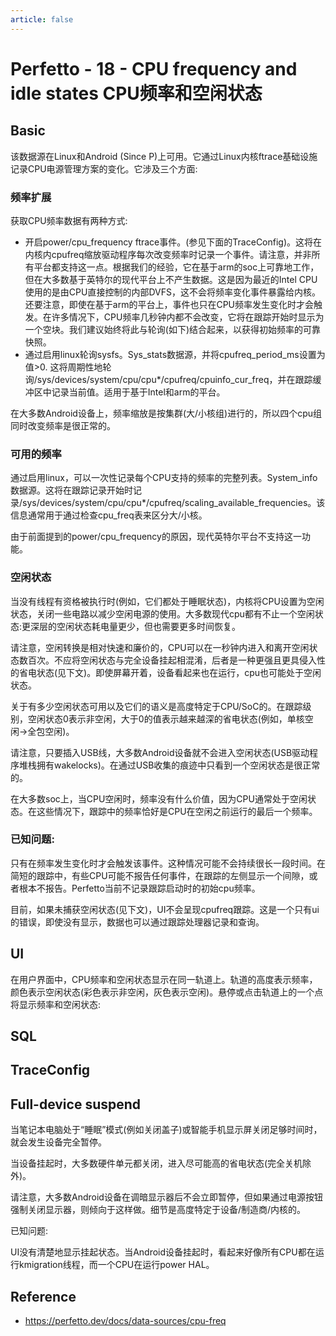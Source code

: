 ```yaml
---
article: false
---
```


# Perfetto - 18 - CPU frequency and idle states CPU频率和空闲状态

## Basic

该数据源在Linux和Android (Since P)上可用。它通过Linux内核ftrace基础设施记录CPU电源管理方案的变化。它涉及三个方面:

### 频率扩展

获取CPU频率数据有两种方式:
- 开启power/cpu_frequency ftrace事件。(参见下面的TraceConfig)。这将在内核内cpufreq缩放驱动程序每次改变频率时记录一个事件。请注意，并非所有平台都支持这一点。根据我们的经验，它在基于arm的soc上可靠地工作，但在大多数基于英特尔的现代平台上不产生数据。这是因为最近的Intel CPU使用的是由CPU直接控制的内部DVFS，这不会将频率变化事件暴露给内核。还要注意，即使在基于arm的平台上，事件也只在CPU频率发生变化时才会触发。在许多情况下，CPU频率几秒钟内都不会改变，它将在跟踪开始时显示为一个空块。我们建议始终将此与轮询(如下)结合起来，以获得初始频率的可靠快照。
- 通过启用linux轮询sysfs。Sys_stats数据源，并将cpufreq_period_ms设置为值&gt;0. 这将周期性地轮询/sys/devices/system/cpu/cpu*/cpufreq/cpuinfo_cur_freq，并在跟踪缓冲区中记录当前值。适用于基于Intel和arm的平台。

在大多数Android设备上，频率缩放是按集群(大/小核组)进行的，所以四个cpu组同时改变频率是很正常的。

### 可用的频率

通过启用linux，可以一次性记录每个CPU支持的频率的完整列表。System_info数据源。这将在跟踪记录开始时记录/sys/devices/system/cpu/cpu*/cpufreq/scaling_available_frequencies。该信息通常用于通过检查cpu_freq表来区分大/小核。

由于前面提到的power/cpu_frequency的原因，现代英特尔平台不支持这一功能。

### 空闲状态

当没有线程有资格被执行时(例如，它们都处于睡眠状态)，内核将CPU设置为空闲状态，关闭一些电路以减少空闲电源的使用。大多数现代cpu都有不止一个空闲状态:更深层的空闲状态耗电量更少，但也需要更多时间恢复。

请注意，空闲转换是相对快速和廉价的，CPU可以在一秒钟内进入和离开空闲状态数百次。不应将空闲状态与完全设备挂起相混淆，后者是一种更强且更具侵入性的省电状态(见下文)。即使屏幕开着，设备看起来也在运行，cpu也可能处于空闲状态。

关于有多少空闲状态可用以及它们的语义是高度特定于CPU/SoC的。在跟踪级别，空闲状态0表示非空闲，大于0的值表示越来越深的省电状态(例如，单核空闲-&gt;全包空闲)。

请注意，只要插入USB线，大多数Android设备就不会进入空闲状态(USB驱动程序堆栈拥有wakelocks)。在通过USB收集的痕迹中只看到一个空闲状态是很正常的。

在大多数soc上，当CPU空闲时，频率没有什么价值，因为CPU通常处于空闲状态。在这些情况下，跟踪中的频率恰好是CPU在空闲之前运行的最后一个频率。

### 已知问题:

只有在频率发生变化时才会触发该事件。这种情况可能不会持续很长一段时间。在简短的跟踪中，有些CPU可能不报告任何事件，在跟踪的左侧显示一个间隙，或者根本不报告。Perfetto当前不记录跟踪启动时的初始cpu频率。

目前，如果未捕获空闲状态(见下文)，UI不会呈现cpufreq跟踪。这是一个只有ui的错误，即使没有显示，数据也可以通过跟踪处理器记录和查询。

## UI

在用户界面中，CPU频率和空闲状态显示在同一轨道上。轨道的高度表示频率，颜色表示空闲状态(彩色表示非空闲，灰色表示空闲)。悬停或点击轨道上的一个点将显示频率和空闲状态:

## SQL
## TraceConfig
## Full-device suspend

当笔记本电脑处于“睡眠”模式(例如关闭盖子)或智能手机显示屏关闭足够时间时，就会发生设备完全暂停。

当设备挂起时，大多数硬件单元都关闭，进入尽可能高的省电状态(完全关机除外)。

请注意，大多数Android设备在调暗显示器后不会立即暂停，但如果通过电源按钮强制关闭显示器，则倾向于这样做。细节是高度特定于设备/制造商/内核的。

已知问题:

UI没有清楚地显示挂起状态。当Android设备挂起时，看起来好像所有CPU都在运行kmigration线程，而一个CPU在运行power HAL。

## Reference 
- https://perfetto.dev/docs/data-sources/cpu-freq
